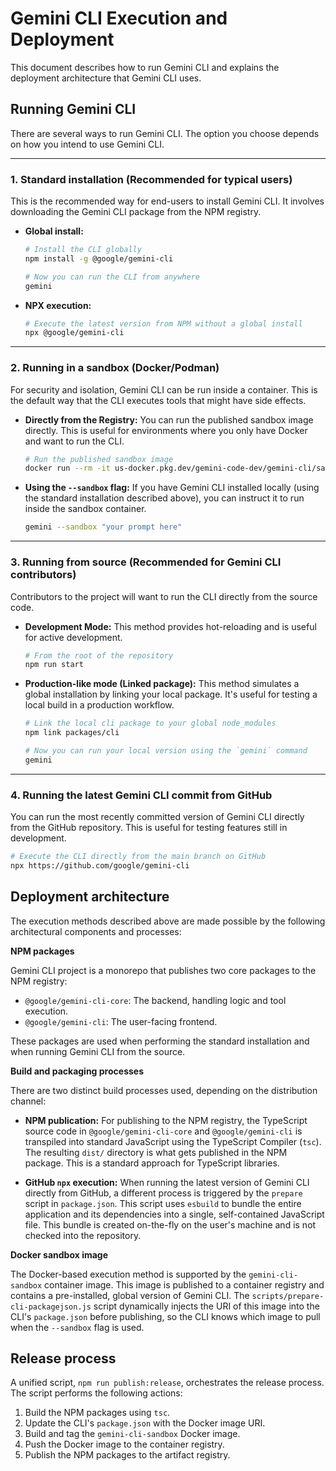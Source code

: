 # Gemini CLI Execution and Deployment

This document describes how to run Gemini CLI and explains the deployment architecture that Gemini CLI uses.

## Running Gemini CLI

There are several ways to run Gemini CLI. The option you choose depends on how you intend to use Gemini CLI.

---

### 1. Standard installation (Recommended for typical users)

This is the recommended way for end-users to install Gemini CLI. It involves downloading the Gemini CLI package from the NPM registry.

- **Global install:**

  ```bash
  # Install the CLI globally
  npm install -g @google/gemini-cli

  # Now you can run the CLI from anywhere
  gemini
  ```

- **NPX execution:**
  ```bash
  # Execute the latest version from NPM without a global install
  npx @google/gemini-cli
  ```

---

### 2. Running in a sandbox (Docker/Podman)

For security and isolation, Gemini CLI can be run inside a container. This is the default way that the CLI executes tools that might have side effects.

- **Directly from the Registry:**
  You can run the published sandbox image directly. This is useful for environments where you only have Docker and want to run the CLI.
  ```bash
  # Run the published sandbox image
  docker run --rm -it us-docker.pkg.dev/gemini-code-dev/gemini-cli/sandbox:0.1.1
  ```
- **Using the `--sandbox` flag:**
  If you have Gemini CLI installed locally (using the standard installation described above), you can instruct it to run inside the sandbox container.
  ```bash
  gemini --sandbox "your prompt here"
  ```

---

### 3. Running from source (Recommended for Gemini CLI contributors)

Contributors to the project will want to run the CLI directly from the source code.

- **Development Mode:**
  This method provides hot-reloading and is useful for active development.
  ```bash
  # From the root of the repository
  npm run start
  ```
- **Production-like mode (Linked package):**
  This method simulates a global installation by linking your local package. It's useful for testing a local build in a production workflow.

  ```bash
  # Link the local cli package to your global node_modules
  npm link packages/cli

  # Now you can run your local version using the `gemini` command
  gemini
  ```

---

### 4. Running the latest Gemini CLI commit from GitHub

You can run the most recently committed version of Gemini CLI directly from the GitHub repository. This is useful for testing features still in development.

```bash
# Execute the CLI directly from the main branch on GitHub
npx https://github.com/google/gemini-cli
```

## Deployment architecture

The execution methods described above are made possible by the following architectural components and processes:

**NPM packages**

Gemini CLI project is a monorepo that publishes two core packages to the NPM registry:

- `@google/gemini-cli-core`: The backend, handling logic and tool execution.
- `@google/gemini-cli`: The user-facing frontend.

These packages are used when performing the standard installation and when running Gemini CLI from the source.

**Build and packaging processes**

There are two distinct build processes used, depending on the distribution channel:

- **NPM publication:** For publishing to the NPM registry, the TypeScript source code in `@google/gemini-cli-core` and `@google/gemini-cli` is transpiled into standard JavaScript using the TypeScript Compiler (`tsc`). The resulting `dist/` directory is what gets published in the NPM package. This is a standard approach for TypeScript libraries.

- **GitHub `npx` execution:** When running the latest version of Gemini CLI directly from GitHub, a different process is triggered by the `prepare` script in `package.json`. This script uses `esbuild` to bundle the entire application and its dependencies into a single, self-contained JavaScript file. This bundle is created on-the-fly on the user's machine and is not checked into the repository.

**Docker sandbox image**

The Docker-based execution method is supported by the `gemini-cli-sandbox` container image. This image is published to a container registry and contains a pre-installed, global version of Gemini CLI. The `scripts/prepare-cli-packagejson.js` script dynamically injects the URI of this image into the CLI's `package.json` before publishing, so the CLI knows which image to pull when the `--sandbox` flag is used.

## Release process

A unified script, `npm run publish:release`, orchestrates the release process. The script performs the following actions:

1.  Build the NPM packages using `tsc`.
2.  Update the CLI's `package.json` with the Docker image URI.
3.  Build and tag the `gemini-cli-sandbox` Docker image.
4.  Push the Docker image to the container registry.
5.  Publish the NPM packages to the artifact registry.
